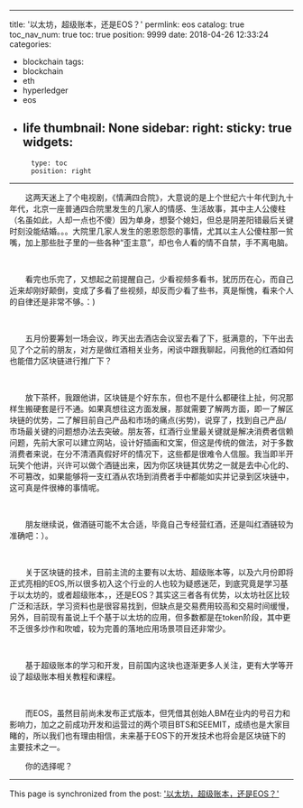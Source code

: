 
---
title: '以太坊，超级账本，还是EOS？'
permlink: eos
catalog: true
toc_nav_num: true
toc: true
position: 9999
date: 2018-04-26 12:33:24
categories:
- blockchain
tags:
- blockchain
- eth
- hyperledger
- eos
- life
thumbnail: None
sidebar:
    right:
        sticky: true
widgets:
    -
        type: toc
        position: right
---


<html>
<p>　　这两天迷上了个电视剧，《情满四合院》，大意说的是上个世纪六十年代到九十年代，北京一座普通四合院里发生的几家人的情感、生活故事，其中主人公傻柱（名虽如此，人却一点也不傻）因为单身，想娶个媳妇，但总是阴差阳错最后关键时刻没能结婚。。。大院里几家人发生的恩恩怨怨的事情，尤其以主人公傻柱那一贫嘴，加上那些肚子里的一些各种“歪主意”，却也令人看的情不自禁，手不离电脑。</p>
<p><br></p>
<p>　　看完也乐完了，又想起之前提醒自己，少看视频多看书，犹历历在心，而自己近来却刚好颠倒，变成了多看了些视频，却反而少看了些书，真是惭愧，看来个人的自律还是非常不够。：)</p>
<p><br></p>
<p>　　五月份要筹划一场会议，昨天出去酒店会议室去看了下，挺满意的，下午出去见了个之前的朋友，对方是做红酒相关业务，闲谈中跟我聊起，问我他的红酒如何也能借力区块链进行推广下？</p>
<p><br></p>
<p>　　放下茶杯，我跟他讲，区块链是个好东东，但也不是什么都硬往上扯，何况那样生搬硬套是行不通。如果真想往这方面发展，那就需要了解两方面，即一了解区块链的优势，二了解目前自己产品和市场的痛点(劣势)，说穿了，找到自己产品/市场最关键的问题想办法去突破。朋友答，红酒行业里最关键就是解决消费者信赖问题，先前大家可以建立网站，设计好插画和文案，但这是传统的做法，对于多数消费者来说，在分不清酒真假好坏的情况下，这些都是很难令人信服。我当即半开玩笑个他讲，兴许可以做个酒链出来，因为你区块链其优势之一就是去中心化的、不可篡改，如果能够将一支红酒从农场到消费者手中都能如实并记录到区块链中，这可真是件很棒的事情呢。</p>
<p><br></p>
<p>　　朋友继续说，做酒链可能不太合适，毕竟自己专经营红酒，还是叫红酒链较为准确吧：）。</p>
<p><br></p>
<p>　　关于区块链的技术，目前主流的主要有以太坊、超级账本等，以及六月份即将正式亮相的EOS,所以很多初入这个行业的人也较为疑惑迷茫，到底究竟是学习基于以太坊的，或者超级账本，，还是EOS？其实这三者各有优势，以太坊社区比较广泛和活跃，学习资料也是很容易找到，但缺点是交易费用较高和交易时间缓慢，另外，目前现有虽说上千个基于以太坊的应用，但多数都是在token阶段，其中更不乏很多炒作和吹嘘，较为完善的落地应用场景项目还非常少。</p>
<p><br></p>
<p>　　基于超级账本的学习和开发，目前国内这块也逐渐更多人关注，更有大学等开设了超级账本相关教程和课程。</p>
<p><br></p>
<p>　　而EOS，虽然目前尚未发布正式版本，但凭借其创始人BM在业内的号召力和影响力，加之之前成功开发和运营过的两个项目BTS和SEEMIT，成绩也是大家目睹的，所以我们也有理由相信，未来基于EOS下的开发技术也将会是区块链下的主要技术之一。</p>
<p>　　你的选择呢？</p>
</html>

- - -

This page is synchronized from the post: ['以太坊，超级账本，还是EOS？'](https://steemit.com/@rivalhw/eos)

